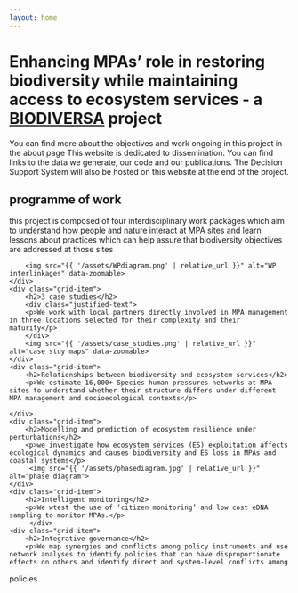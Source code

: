 ```yaml
---
layout: home
---
```


# Enhancing MPAs’ role in restoring biodiversity while maintaining access to ecosystem services - a [BIODIVERSA](https://www.biodiversa.eu/2022/10/25/mpa4sustainability/) project

You can find more about the objectives and work ongoing in this project in the about page
This website is dedicated to dissemination. You can find links to the data we generate, our code and our publications. The Decision Support System will also be hosted on this website at the end of the project.

<div class="grid-container">
    <div class="grid-item">
        <h2>programme of work</h2>
           <div class="justified-text">
            <p>this project is composed of four interdisciplinary work packages which aim to understand how people and nature interact at MPA sites and learn lessons about practices which can help assure that biodiversity objectives are addressed at those sites</p>
           </div>
        
        <img src="{{ '/assets/WPdiagram.png' | relative_url }}" alt="WP interlinkages" data-zoomable>
    </div>
    <div class="grid-item">
        <h2>3 case studies</h2>
        <div class="justified-text">
        <p>We work with local partners directly involved in MPA management in three locations selected for their complexity and their maturity</p>
        </div>
        <img src="{{ '/assets/case_studies.png' | relative_url }}" alt="case stuy maps" data-zoomable>
    </div>
    <div class="grid-item">
        <h2>Relationships between biodiversity and ecosystem services</h2>
        <p>We estimate 16,000+ Species-human pressures networks at MPA sites to understand whether their structure differs under different MPA management and socioecological contexts</p>
       
    </div>
    <div class="grid-item">
        <h2>Modelling and prediction of ecosystem resilience under perturbations</h2>
        <p>we investigate how ecosystem services (ES) exploitation affects ecological dynamics and causes biodiversity and ES loss in MPAs and coastal systems</p>
         <img src="{{ '/assets/phasediagram.jpg' | relative_url }}" alt="phase diagram">
    </div>
    <div class="grid-item">
        <h2>Intelligent monitoring</h2>
        <p>We wtest the use of ‘citizen monitoring’ and low cost eDNA sampling to monitor MPAs.</p>
         </div>
    <div class="grid-item">
        <h2>Integrative governance</h2>
        <p>We map synergies and conflicts among policy instruments and use network analyses to identify policies that can have disproportionate effects on others and identify direct and system-level conflicts among    
 policies</p>
    </div>
</div>

<script src="https://unpkg.com/medium-zoom/dist/medium-zoom.min.js"></script>
<script>
  mediumZoom('[data-zoomable]');
</script>
